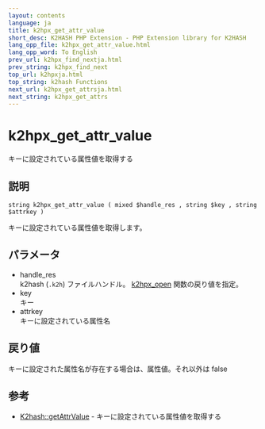```yaml
---
layout: contents
language: ja
title: k2hpx_get_attr_value
short_desc: K2HASH PHP Extension - PHP Extension library for K2HASH
lang_opp_file: k2hpx_get_attr_value.html
lang_opp_word: To English
prev_url: k2hpx_find_nextja.html
prev_string: k2hpx_find_next
top_url: k2hpxja.html
top_string: k2hash Functions
next_url: k2hpx_get_attrsja.html
next_string: k2hpx_get_attrs
---
```


# k2hpx_get_attr_value
キーに設定されている属性値を取得する

## 説明
```
string k2hpx_get_attr_value ( mixed $handle_res , string $key , string $attrkey )
```
キーに設定されている属性値を取得します。 

## パラメータ
- handle_res  
k2hash (`.k2h`) ファイルハンドル。 [k2hpx_open](k2hpx_openja.html) 関数の戻り値を指定。
- key  
キー
- attrkey  
キーに設定されている属性名

## 戻り値
キーに設定された属性名が存在する場合は、属性値。それ以外は false

## 参考
- [K2hash::getAttrValue](k2h_getattrvalueja.html) - キーに設定されている属性値を取得する
